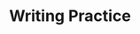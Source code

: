 ---
title: Writing Practice

source:
- title: Common Core Basics
  subject: Social Studies
  chapter: 5
  toc_type: Lesson Review
  toc_number: 5.4
  pages: 202 - 207

questions:
  - number: 1
    text: >
      Write an essay comparing the benefits of commercial banks with the benefits of credit unions. ln the first paragraph, compare and contrast the two institutions. In the second paragraph, write your opinion of which type of institution you would prefer to use. Be sure to support your opinion with clear reasons and evidence.
    choice:
      - option: blank
    answer:
      - text: >
          You may want to read the web pages of a commerical bank and a credit union before writing your essay.
          <br /><br />
          Sample Response
          <br /><br />
          Banks and credit unions provide similar services to customers. A commercial bank is operated for profit; its goal is to make money for its owners and investors. A credit union is owned by its members; it is not designed to earn profits. Both institutions offer loans to individuals. Banks also offer loans to businesses.
          <br /><br />
          I would like to do my banking at a credit union. The savings interest may be higher, and the loan interest lower. This is because no bank owner is making a big profit. I might be giving up some convenience because my local credit union does not have branch offices, but I wouldrather stick with an institution that looks out for the people it serves.
        
layout: cc_review
---